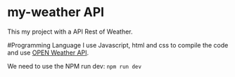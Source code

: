 # my-weather API
This my project with a API Rest of Weather. 

#Programming Language
I use Javascript, html and css to compile the code and use <a href="https://openweathermap.org/current" rel="noopener noreferrer" target="_blank">OPEN Weather API</a>.


We need to use the NPM run dev: <code>npm run dev </code> 
